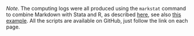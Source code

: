 *Note*. The computing logs were all produced using the `markstat` command to combine
Markdown with Stata and R, as described [here](https://grodri.github.io/markstat),
see also [this example](https://grodri.github.io/markstat/stata-r-tabs). 
All the scripts are available on GitHub, just follow the link on each page.
